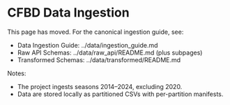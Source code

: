 # CFBD Data Ingestion

This page has moved. For the canonical ingestion guide, see:

- Data Ingestion Guide: ../data/ingestion_guide.md
- Raw API Schemas: ../data/raw_api/README.md (plus subpages)
- Transformed Schemas: ../data/transformed/README.md

Notes:
- The project ingests seasons 2014–2024, excluding 2020.
- Data are stored locally as partitioned CSVs with per-partition manifests.

